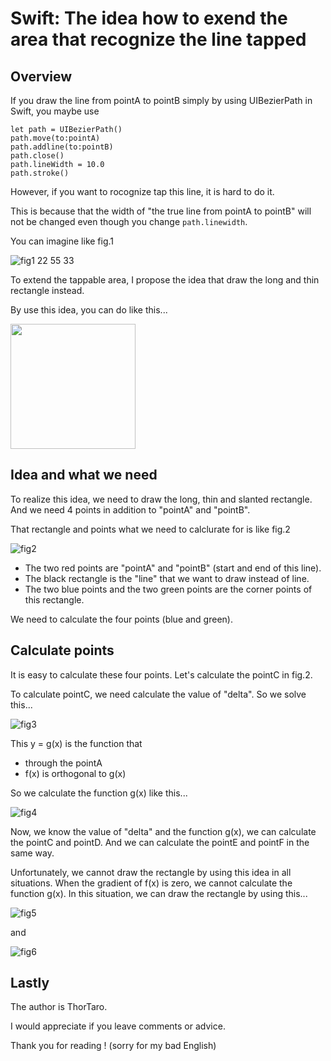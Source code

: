 # Swift: The idea how to exend the area that recognize the line tapped

## Overview
If you draw the line from pointA to pointB simply by using UIBezierPath in Swift, you maybe use

    let path = UIBezierPath()
    path.move(to:pointA)
    path.addline(to:pointB)
    path.close()
    path.lineWidth = 10.0
    path.stroke()
    
However, if you want to rocognize tap this line, it is hard to do it. 


This is because that the width of "the true line from pointA to pointB" will not be changed even though you change `path.linewidth`.


You can imagine like fig.1


![fig1 22 55 33](https://user-images.githubusercontent.com/44053042/54438969-30653780-477b-11e9-8d20-1416f1e12270.png)


To extend the tappable area, I propose the idea that draw the long and thin rectangle instead.

By use this idea, you can do like this...

<img src="https://user-images.githubusercontent.com/44053042/54438998-44109e00-477b-11e9-9827-328aa251c406.gif" width="200"> 


## Idea and what we need
To realize this idea, we need to draw the long, thin and slanted rectangle. And we need 4 points in addition to "pointA" and "pointB".


That rectangle and points what we need to calclurate for is like fig.2


![fig2](https://user-images.githubusercontent.com/44053042/54431213-29352e00-4769-11e9-9f6d-7f1e4037a9d5.png)


* The two red points are "pointA" and "pointB" (start and end of this line). 
* The black rectangle is the "line" that we want to draw instead of line. 
* The two blue points and the two green points are the corner points of this rectangle. 

We need to calculate the four points (blue and green).


## Calculate points
It is easy to calculate these four points. Let's calculate the pointC in fig.2.

To calculate pointC, we need calculate the value of "delta". So we solve this...

![fig3](https://user-images.githubusercontent.com/44053042/54433363-03ab2300-476f-11e9-8300-cae2408dba0b.png)


This y = g(x) is the function that 

* through the pointA
* f(x) is orthogonal to g(x)

So we calculate the function g(x) like this...

![fig4](https://user-images.githubusercontent.com/44053042/54434405-88973c00-4771-11e9-846a-ee2a707e9111.png)


Now, we know the value of "delta" and the function g(x), we can calculate the pointC and pointD. And we can calculate the pointE and pointF in the same way.


Unfortunately, we cannot draw the rectangle by using this idea in all situations. When the gradient of f(x) is zero, we cannot calculate the function g(x). In this situation, we can draw the rectangle by using this... 

![fig5](https://user-images.githubusercontent.com/44053042/54435545-170cbd00-4774-11e9-89af-2a460ff7c579.png)

and

![fig6](https://user-images.githubusercontent.com/44053042/54435652-50452d00-4774-11e9-8581-86d80067d495.png)


## Lastly
The author is ThorTaro.

I would appreciate if you leave comments or advice.

Thank you for reading ! (sorry for my bad English)
